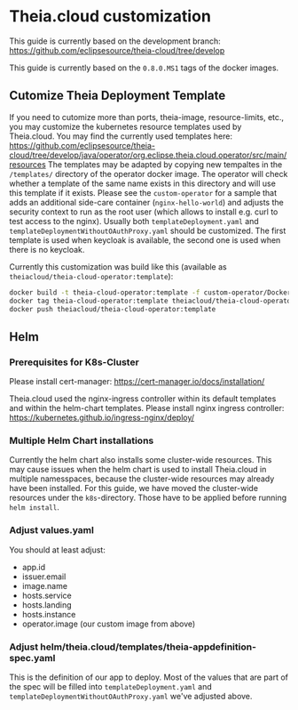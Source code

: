# Theia.cloud customization

This guide is currently based on the development branch: https://github.com/eclipsesource/theia-cloud/tree/develop

This guide is currently based on the `0.8.0.MS1` tags of the docker images.

## Cutomize Theia Deployment Template

If you need to cutomize more than ports, theia-image, resource-limits, etc., you may customize the kubernetes resource templates used by Theia.cloud.
You may find the currently used templates here: https://github.com/eclipsesource/theia-cloud/tree/develop/java/operator/org.eclipse.theia.cloud.operator/src/main/resources
The templates may be adapted by copying new tempaltes in the `/templates/` directory of the operator docker image. The operator will check whether a template of the same name exists in this directory and will use this template if it exists.
Please see the `custom-operator` for a sample that adds an additional side-care container (`nginx-hello-world`) and adjusts the security context to run as the root user (which allows to install e.g. curl to test access to the nginx).
Usually both `templateDeployment.yaml` and `templateDeploymentWithoutOAuthProxy.yaml` should be customized. The first template is used when keycloak is available, the second one is used when there is no keycloak.

Currently this customization was build like this (available as `theiacloud/theia-cloud-operator:template`):

```bash
docker build -t theia-cloud-operator:template -f custom-operator/Dockerfile .
docker tag theia-cloud-operator:template theiacloud/theia-cloud-operator:template
docker push theiacloud/theia-cloud-operator:template
```

## Helm

### Prerequisites for K8s-Cluster

Please install cert-manager: https://cert-manager.io/docs/installation/

Theia.cloud used the nginx-ingress controller within its default templates and within the helm-chart templates. Please install nginx ingress controller: https://kubernetes.github.io/ingress-nginx/deploy/

### Multiple Helm Chart installations

Currently the helm chart also installs some cluster-wide resources. This may cause issues when the helm chart is used to install Theia.cloud in multiple namesspaces, because the cluster-wide resources may already have been installed.
For this guide, we have moved the cluster-wide resources under the `k8s`-directory. Those have to be applied before running `helm install`.

### Adjust values.yaml

You should at least adjust:

* app.id
* issuer.email
* image.name
* hosts.service
* hosts.landing
* hosts.instance
* operator.image (our custom image from above)

### Adjust helm/theia.cloud/templates/theia-appdefinition-spec.yaml

This is the definition of our app to deploy. Most of the values that are part of the spec will be filled into `templateDeployment.yaml` and `templateDeploymentWithoutOAuthProxy.yaml` we've adjusted above.
